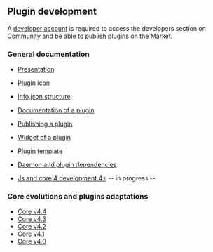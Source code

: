 ## Plugin development

A [developer account](https://blog.jeedom.com/jeedom-partenaire/) is required to access the developers section on [Community](https://community.jeedom.com/) and be able to publish plugins on the [Market](https://market.jeedom.com).

### General documentation

- [Presentation](/en_US/dev/tutorial_plugin)

- [Plugin icon](/en_US/dev/Icone_de_plugin)
- [Info.json structure](/en_US/dev/structure_info_json)
- [Documentation of a plugin](/en_US/dev/documentation_plugin)
- [Publishing a plugin](/en_US/dev/publication_plugin)
- [Widget of a plugin](/en_US/dev/widget_plugin)
- [Plugin template](/en_US/dev/plugin_template)
- [Daemon and plugin dependencies](/en_US/dev/daemon_plugin)

- [Js and core 4 development.4+](/en_US/dev/corejs/index) -- in progress --

### Core evolutions and plugins adaptations

- [Core v4.4](/en_US/dev/core4.4)
- [Core v4.3](/en_US/dev/core4.3)
- [Core v4.2](/en_US/dev/core4.2)
- [Core v4.1](/en_US/dev/core4.1)
- [Core v4.0](/en_US/dev/core4.0)
